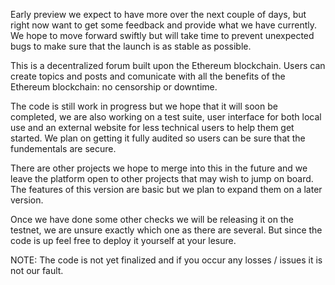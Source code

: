 Early preview we expect to have more over the next couple of days, but right now want to get some feedback and provide what we have currently. We hope to move forward swiftly but will take time to prevent unexpected bugs to make sure that the launch is as stable as possible.

This is a decentralized forum built upon the Ethereum blockchain. Users can create topics and posts and comunicate with all the benefits of the Ethereum blockchain: no censorship or downtime.

The code is still work in progress but we hope that it will soon be completed, we are also working on a test suite, user interface for both local use and an external website for less technical users to help them get started. We plan on getting it fully audited so users can be sure that the fundementals are secure.

There are other projects we hope to merge into this in the future and we leave the platform open to other projects that may wish to jump on board. The features of this version are basic but we plan to expand them on a later version.

Once we have done some other checks we will be releasing it on the testnet, we are unsure exactly which one as there are several. But since the code is up feel free to deploy it yourself at your lesure.

NOTE: The code is not yet finalized and if you occur any losses / issues it is not our fault.